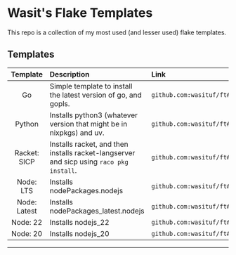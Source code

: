 # Wasit's Flake Templates

This repo is a collection of my most used (and lesser used) flake templates.

## Templates

|   Template   | Description                                                                             | Link                                |
| :----------: | :-------------------------------------------------------------------------------------- | :---------------------------------- |
|      Go      | Simple template to install the latest version of go, and gopls.                         | `github.com:wasituf/ft#go`          |
|    Python    | Installs python3 (whatever version that might be in nixpkgs) and uv.                    | `github.com:wasituf/ft#python`      |
| Racket: SICP | Installs racket, and then installs racket-langserver and sicp using `raco pkg install`. | `github.com:wasituf/ft#racket.sicp` |
|  Node: LTS   | Installs nodePackages.nodejs                                                            | `github.com:wasituf/ft#node.lts`    |
| Node: Latest | Installs nodePackages_latest.nodejs                                                     | `github.com:wasituf/ft#node.latest` |
|   Node: 22   | Installs nodejs_22                                                                      | `github.com:wasituf/ft#node.22`     |
|   Node: 20   | Installs nodejs_20                                                                      | `github.com:wasituf/ft#node.20`     |

---

